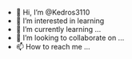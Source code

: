 - 👋 Hi, I’m @Kedros3110
- 👀 I’m interested in learning
- 🌱 I’m currently learning ...
- 💞️ I’m looking to collaborate on ...
- 📫 How to reach me ...

<!---
Kedros3110/Kedros3110 is a ✨ special ✨ repository because its `README.md` (this file) appears on your GitHub profile.
You can click the Preview link to take a look at your changes.
--->
